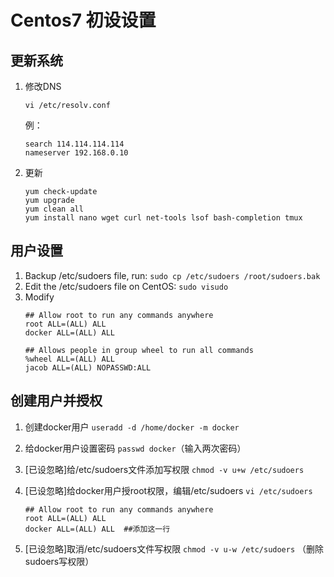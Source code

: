 # Centos7 初设设置

## 更新系统
1. 修改DNS
    ```
    vi /etc/resolv.conf
    ```
    例：
    ```
    search 114.114.114.114
    nameserver 192.168.0.10
    ```
2. 更新
    ```
    yum check-update
    yum upgrade
    yum clean all
    yum install nano wget curl net-tools lsof bash-completion tmux
    ```

## 用户设置
1. Backup /etc/sudoers file, run:
    `sudo cp /etc/sudoers /root/sudoers.bak`
2. Edit the /etc/sudoers file on CentOS:
    `sudo visudo`
3. Modify
    ```
    ## Allow root to run any commands anywhere 
    root ALL=(ALL) ALL
    docker ALL=(ALL) ALL 

    ## Allows people in group wheel to run all commands 
    %wheel ALL=(ALL) ALL 
    jacob ALL=(ALL) NOPASSWD:ALL 
    ```

## 创建用户并授权
1. 创建docker用户
`useradd -d /home/docker -m docker`

2. 给docker用户设置密码
`passwd docker`（输入两次密码）

3. \[已设忽略]给/etc/sudoers文件添加写权限
`chmod -v u+w /etc/sudoers`

4. \[已设忽略]给docker用户授root权限，编辑/etc/sudoers 
    `vi /etc/sudoers`
    ```
    ## Allow root to run any commands anywhere
    root ALL=(ALL) ALL
    docker ALL=(ALL) ALL  ##添加这一行
    ```

5. \[已设忽略]取消/etc/sudoers文件写权限
`chmod -v u-w /etc/sudoers` （删除sudoers写权限）
